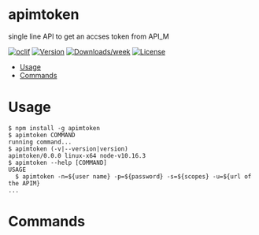 apimtoken
=========

single line API to get an accses token from API_M

[![oclif](https://img.shields.io/badge/cli-oclif-brightgreen.svg)](https://oclif.io)
[![Version](https://img.shields.io/npm/v/apimtoken.svg)](https://npmjs.org/package/apimtoken)
[![Downloads/week](https://img.shields.io/npm/dw/apimtoken.svg)](https://npmjs.org/package/apimtoken)
[![License](https://img.shields.io/npm/l/apimtoken.svg)](https://github.com/VimukthiMayadunne/apimtoken/blob/master/package.json)

<!-- toc -->
* [Usage](#usage)
* [Commands](#commands)
<!-- tocstop -->
# Usage
<!-- usage -->
```sh-session
$ npm install -g apimtoken
$ apimtoken COMMAND
running command...
$ apimtoken (-v|--version|version)
apimtoken/0.0.0 linux-x64 node-v10.16.3
$ apimtoken --help [COMMAND]
USAGE
  $ apimtoken -n=${user name} -p=${password} -s=${scopes} -u=${url of the APIM}
...
```
<!-- usagestop -->
# Commands
<!-- commands -->

<!-- commandsstop -->
